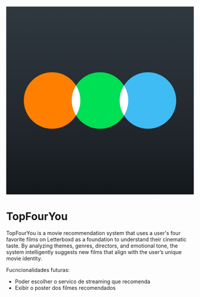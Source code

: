 
![Letterboxd](static/img/image.png)



# TopFourYou
TopFourYou is a movie recommendation system that uses a user's four favorite films on Letterboxd as a foundation to understand their cinematic taste. By analyzing themes, genres, directors, and emotional tone, the system intelligently suggests new films that align with the user’s unique movie identity.


Fucncionalidades futuras:

- Poder escolher o servico de streaming que recomenda
- Exibir o poster dos filmes recomendados

## 
